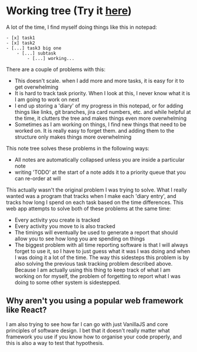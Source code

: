 # Working tree (Try it [here](https://tejas-h5.github.io/Working-on-Tree))

A lot of the time, I find myself doing things like this in notepad:

```
- [x] task1
- [x] task2
- [...] task3 big one
    - [...] subtask
        - [...] working...
```

There are a couple of problems with this:

- This doesn't scale. when I add more and more tasks, it is easy for it to get overwhelming
- It is hard to track task priority. When I look at this, I never know what it is I am going to work on next
- I end up storing a 'diary' of my progress in this notepad, or for adding things like links, git branches, jira card numbers, etc. and while helpful at the time, it clutters the tree and makes things even more overwhelming
- Sometimes as I am working on things, I find new things that need to be worked on. It is really easy to forget them. and adding them to the structure only makes things more overwhelming

This note tree solves these problems in the following ways:

- All notes are automatically collapsed unless you are inside a particular note
- writing 'TODO' at the start of a note adds it to a priority queue that you can re-order at will

This actually wasn't the original problem I was trying to solve. What I really wanted was a program that tracks when I make each 'diary entry', and tracks how long I spend on each task based on the time differences. 
This web app attempts to solve both of these problems at the same time:

- Every activity you create is tracked
- Every activity you move to is also tracked
- The timings will eventually be used to generate a report that should allow you to see how long you are spending on things
- The biggest problem with all time reporting software is that I will always forget to use it, so I have to just guess what it was I was doing and when I was doing it a lot of the time.
The way this sidesteps this problem is by also solving the previous task tracking problem described above.
Because I am actually using this thing to keep track of what I am working on for myself, the problem of forgetting to report what I was doing to some other system is sidestepped. 

## Why aren't you using a popular web framework like React?

I am also trying to see how far I can go with just VanillaJS and core principles of software design.
I bet that it doesn't really matter what framework you use if you know how to organise your code properly, and this is also a way to test that hypothesis.